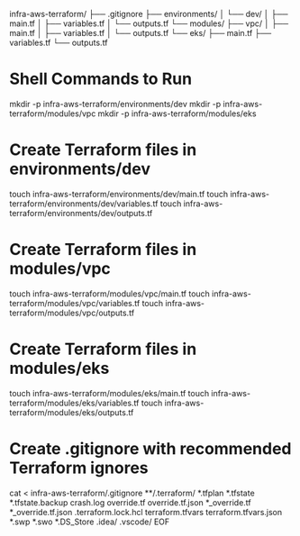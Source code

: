 infra-aws-terraform/
├── .gitignore
├── environments/
│   └── dev/
│       ├── main.tf
│       ├── variables.tf
│       └── outputs.tf
└── modules/
    ├── vpc/
    │   ├── main.tf
    │   ├── variables.tf
    │   └── outputs.tf
    └── eks/
        ├── main.tf
        ├── variables.tf
        └── outputs.tf


# Shell Commands to Run

mkdir -p infra-aws-terraform/environments/dev
mkdir -p infra-aws-terraform/modules/vpc
mkdir -p infra-aws-terraform/modules/eks

# Create Terraform files in environments/dev
touch infra-aws-terraform/environments/dev/main.tf
touch infra-aws-terraform/environments/dev/variables.tf
touch infra-aws-terraform/environments/dev/outputs.tf

# Create Terraform files in modules/vpc
touch infra-aws-terraform/modules/vpc/main.tf
touch infra-aws-terraform/modules/vpc/variables.tf
touch infra-aws-terraform/modules/vpc/outputs.tf

# Create Terraform files in modules/eks
touch infra-aws-terraform/modules/eks/main.tf
touch infra-aws-terraform/modules/eks/variables.tf
touch infra-aws-terraform/modules/eks/outputs.tf

# Create .gitignore with recommended Terraform ignores
cat <<EOF > infra-aws-terraform/.gitignore
**/.terraform/
*.tfplan
*.tfstate
*.tfstate.backup
crash.log
override.tf
override.tf.json
*_override.tf
*_override.tf.json
.terraform.lock.hcl
terraform.tfvars
terraform.tfvars.json
*.swp
*.swo
*.DS_Store
.idea/
.vscode/
EOF